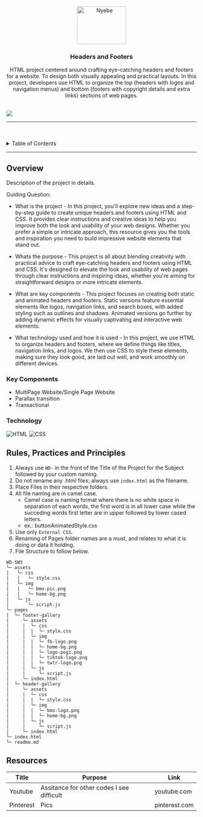<a name="readme-top">

<br/>

<br />
<div align="center">
  <a href="https://github.com/vizmarvz/">
  <!-- TODO: If you want to add logo or banner you can add it here -->
    <img src="" alt="Nyebe" width="130" height="100">
  </a>
<!-- TODO: Change Title to the name of the title of your Project -->
  <h3 align="center">Headers and Footers</h3>
</div>
<!-- TODO: Make a short description -->
<div align="center">
  HTML project centered around crafting eye-catching headers and footers for a website. To design both visually appealing and practical layouts. In this project, developers use HTML to organize the top (headers with logos and navigation menus) and bottom (footers with copyright details and extra links) sections of web pages.
</div>

<br />

<!-- TODO: Change the zyx-0314 into your github username  -->
<!-- TODO: Change the WD-Template-Project into the same name of your folder -->
![](https://visit-counter.vercel.app/counter.png?page=vizmarvz/WD-SW3)

---

<br />
<br />

<!-- TODO: If you want to add more layers for your readme -->
<details>
  <summary>Table of Contents</summary>
  <ol>
    <li>
      <a href="#overview">Overview</a>
      <ol>
        <li>
          <a href="#key-components">Key Components</a>
        </li>
        <li>
          <a href="#technology">Technology</a>
        </li>
      </ol>
    </li>
    <li>
      <a href="#rule,-practices-and-principles">Rules, Practices and Principles</a>
    </li>
    <li>
      <a href="#resources">Resources</a>
    </li>
  </ol>
</details>

---

## Overview

<!-- TODO: To be changed -->
<!-- The following are just sample -->
Description of the project in details.

Guiding Question:
- What is the project - In this project, you'll explore new ideas and a step-by-step guide to create unique headers and footers using HTML and CSS. It provides clear instructions and creative ideas to help you improve both the look and usability of your web designs. Whether you prefer a simple or intricate approach, this resource gives you the tools and inspiration you need to build impressive website elements that stand out.
  
- Whats the purpose - This project is all about blending creativity with practical advice to craft eye-catching headers and footers using HTML and CSS. It's designed to elevate the look and usability of web pages through clear instructions and inspiring ideas, whether you're aiming for straightforward designs or more intricate elements.
  
- What are key components -  This project focuses on creating both static and animated headers and footers. Static versions feature essential elements like logos, navigation links, and search boxes, with added styling such as outlines and shadows. Animated versions go further by adding dynamic effects for visually captivating and interactive web elements.
  
- What technology used and how it is used - In this project, we use HTML to organize headers and footers, where we define things like titles, navigation links, and logos. We then use CSS to style these elements, making sure they look good, are laid out well, and work smoothly on different devices.

### Key Components
<!-- TODO: List of Key Components -->
<!-- The following are just sample -->
- MultiPage Website/Single Page Website
- Parallax transition
- Transactional

### Technology
<!-- TODO: List of Technology Used -->
![HTML](https://img.shields.io/badge/HTML-E34F26?style=for-the-badge&logo=html5&logoColor=white)
![CSS](https://img.shields.io/badge/CSS-1572B6?style=for-the-badge&logo=css3&logoColor=white)

## Rules, Practices and Principles
1. Always use `WD-` in the front of the Title of the Project for the Subject followed by your custom naming.
2. Do not rename any .html files; always use `index.html` as the filename.
3. Place Files in their respective folders.
4. All file naming are in camel case.
   - Camel case is naming format where there is no white space in separation of each words, the first word is in all lower case while the succeding words first letter are in upper followed by lower cased letters.
   - ex.: buttonAnimatedStyle.css
5. Use only `External CSS`.
6. Renaming of Pages folder names are a must, and relates to what it is doing or data it holding.
7. File Structure to follow below.

```
WD-SW3
└─ assets
|   └─ css
|   |   └─ style.css
|   └─ img
|   |   └─ bmo-pic.png
|   |   └─ home-bg.png
|   └─ js
|       └─ script.js
└─ pages
|  └─ footer-gallery
|     └─ assets
|     |  └─ css
|     |  |  └─ style.css
|     |  └─ img
|     |  |  └─ fb-logo.png
|     |  |  └─ home-bg.png
|     |  |  └─ logo-pogi.png
|     |  |  └─ tiktok-logo.png
|     |  |  └─ twtr-logo.png
|     |  └─ js
|     |     └─ script.js
|     └─ index.html
|  └─ header-gallery
|     └─ assets
|     |  └─ css
|     |  |  └─ style.css
|     |  └─ img
|     |  |  └─ bmo-logo.png
|     |  |  └─ home-bg.png
|     |  └─ js
|     |     └─ script.js
|     └─ index.html
└─ index.html
└─ readme.md
```

## Resources

<!-- TODO: Add References -->
| Title | Purpose | Link |
|-|-|-|
| Youtube | Assitance for other codes I see difficult | youtube.com |
| Pinterest | Pics | pinterest.com |
